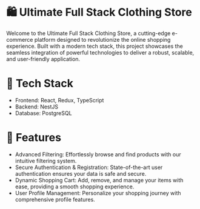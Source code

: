 # 🛍️ Ultimate Full Stack Clothing Store
Welcome to the Ultimate Full Stack Clothing Store, a cutting-edge e-commerce platform designed to revolutionize the online shopping experience. Built with a modern tech stack, this project showcases the seamless integration of powerful technologies to deliver a robust, scalable, and user-friendly application.
# 🚀 Tech Stack
- Frontend: React, Redux, TypeScript
- Backend: NestJS
- Database: PostgreSQL
# 🌟 Features
- Advanced Filtering: Effortlessly browse and find products with our intuitive filtering system.
- Secure Authentication & Registration: State-of-the-art user authentication ensures your data is safe and secure.
- Dynamic Shopping Cart: Add, remove, and manage your items with ease, providing a smooth shopping experience.
- User Profile Management: Personalize your shopping journey with comprehensive profile features.
